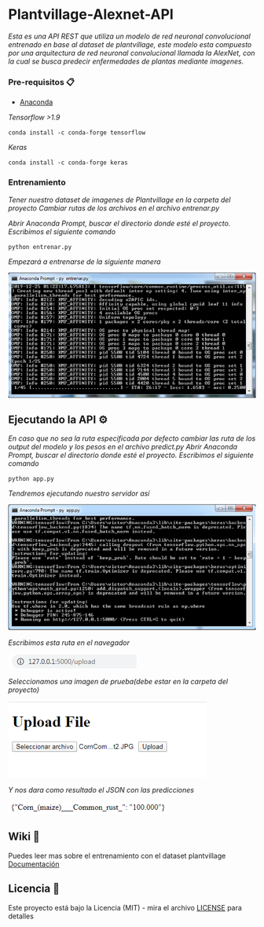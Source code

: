 # Plantvillage-Alexnet-API

_Esta es una API REST que utiliza un modelo de red neuronal convolucional entrenado en base al dataset de plantvillage,
este modelo esta compuesto por una arquitectura de red neuronal convolucional llamada la AlexNet, con la cual se busca predecir enfermedades de plantas mediante imagenes._

### Pre-requisitos 📋
- [Anaconda](https://www.anaconda.com/)


_Tensorflow >1.9_

```
conda install -c conda-forge tensorflow
```
_Keras_

```
conda install -c conda-forge keras
```
### Entrenamiento
_Tener nuestro dataset de imagenes de Plantvillage en la carpeta del proyecto_
_Cambiar rutas de los archivos en el archivo entrenar.py_

_Abrir Anaconda Prompt, buscar el directorio donde esté el proyecto._
_Escribimos el siguiente comando_
```
python entrenar.py
```
_Empezará a entrenarse de la siguiente manera_

![imagenes/entrenamiento](imagenes/entrenamiento.PNG)

## Ejecutando la API ⚙️
_En caso que no sea la ruta especificada por defecto cambiar las ruta de los output del modelo y los pesos en el archivo predict.py_
_Abrir Anaconda Prompt, buscar el directorio donde esté el proyecto._
_Escribimos el siguiente comando_
```
python app.py
```
_Tendremos ejecutando nuestro servidor así_

![imagenes/ua](imagenes/ua.PNG)


_Escribimos esta ruta en el navegador_

![imagenes/direccion](imagenes/direccion.PNG)

 _Seleccionamos una imagen de prueba(debe estar en la carpeta del proyecto)_
 
 ![imagenes/html](imagenes/html.PNG)
 
 _Y nos dara como resultado el JSON con las predicciones_

![imagenes/json](imagenes/json.PNG)

## Wiki 📖

Puedes leer mas sobre el entrenamiento con el dataset plantvillage [Documentación](https://github.com/victorgbd/plantvillage-alexnet-api/blob/master/documentacion.pdf)

## Licencia 📄

Este proyecto está bajo la Licencia (MIT) - mira el archivo [LICENSE](LICENSE) para detalles


